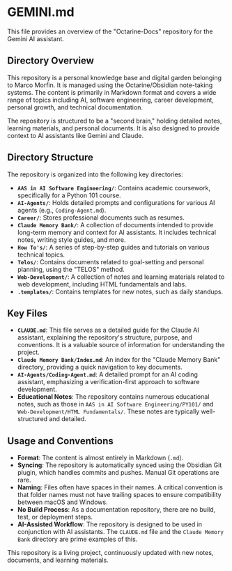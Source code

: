 # GEMINI.md

This file provides an overview of the "Octarine-Docs" repository for the Gemini AI assistant.

## Directory Overview

This repository is a personal knowledge base and digital garden belonging to Marco Morfin. It is managed using the Octarine/Obsidian note-taking systems. The content is primarily in Markdown format and covers a wide range of topics including AI, software engineering, career development, personal growth, and technical documentation.

The repository is structured to be a "second brain," holding detailed notes, learning materials, and personal documents. It is also designed to provide context to AI assistants like Gemini and Claude.

## Directory Structure

The repository is organized into the following key directories:

*   **`AAS in AI Software Engineering/`**: Contains academic coursework, specifically for a Python 101 course.
*   **`AI-Agents/`**: Holds detailed prompts and configurations for various AI agents (e.g., `Coding-Agent.md`).
*   **`Career/`**: Stores professional documents such as resumes.
*   **`Claude Memory Bank/`**: A collection of documents intended to provide long-term memory and context for AI assistants. It includes technical notes, writing style guides, and more.
*   **`How To's/`**: A series of step-by-step guides and tutorials on various technical topics.
*   **`Telos/`**: Contains documents related to goal-setting and personal planning, using the "TELOS" method.
*   **`Web-Development/`**: A collection of notes and learning materials related to web development, including HTML fundamentals and labs.
*   **`.templates/`**: Contains templates for new notes, such as daily standups.

## Key Files

*   **`CLAUDE.md`**: This file serves as a detailed guide for the Claude AI assistant, explaining the repository's structure, purpose, and conventions. It is a valuable source of information for understanding the project.
*   **`Claude Memory Bank/Index.md`**: An index for the "Claude Memory Bank" directory, providing a quick navigation to key documents.
*   **`AI-Agents/Coding-Agent.md`**: A detailed prompt for an AI coding assistant, emphasizing a verification-first approach to software development.
*   **Educational Notes**: The repository contains numerous educational notes, such as those in `AAS in AI Software Engineering/PY101/` and `Web-Development/HTML Fundamentals/`. These notes are typically well-structured and detailed.

## Usage and Conventions

*   **Format**: The content is almost entirely in Markdown (`.md`).
*   **Syncing**: The repository is automatically synced using the Obsidian Git plugin, which handles commits and pushes. Manual Git operations are rare.
*   **Naming**: Files often have spaces in their names. A critical convention is that folder names must not have trailing spaces to ensure compatibility between macOS and Windows.
*   **No Build Process**: As a documentation repository, there are no build, test, or deployment steps.
*   **AI-Assisted Workflow**: The repository is designed to be used in conjunction with AI assistants. The `CLAUDE.md` file and the `Claude Memory Bank` directory are prime examples of this.

This repository is a living project, continuously updated with new notes, documents, and learning materials.
